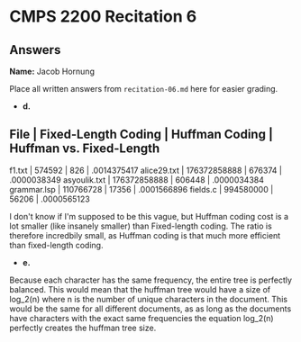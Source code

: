 # CMPS 2200 Recitation 6
## Answers

**Name:** Jacob Hornung


Place all written answers from `recitation-06.md` here for easier grading.



- **d.**

File | Fixed-Length Coding | Huffman Coding | Huffman vs. Fixed-Length
----------------------------------------------------------------------
f1.txt       | 574592       | 826    | .0014375417
alice29.txt  | 176372858888 | 676374 | .0000038349
asyoulik.txt | 176372858888 | 606448 | .0000034384
grammar.lsp  | 110766728    | 17356  | .0001566896
fields.c     | 994580000    | 56206  | .0000565123

I don't know if I'm supposed to be this vague, but Huffman coding cost is a lot smaller (like insanely smaller) than Fixed-length coding. The ratio is therefore incredbily small, as Huffman coding is that much more efficient than fixed-length coding.

- **e.**

Because each character has the same frequency, the entire tree is perfectly balanced. This would mean that the huffman tree would have a size of log_2(n) where n is the number of unique characters in the document. This would be the same for all different documents, as as long as the documents have characters with the exact same frequencies the equation log_2(n) perfectly creates the huffman tree size.
